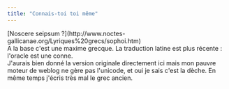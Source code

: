 ```yaml
---
title: "Connais-toi toi même"
---
```


[Noscere seipsum ?](http://www.noctes-
gallicanae.org/Lyriques%20grecs/sophoi.htm)  
A la base c'est une maxime grecque. La traduction latine est plus récente :
l'oracle est une conne.  
J'aurais bien donné la version originale directement ici mais mon pauvre
moteur de weblog ne gère pas l'unicode, et oui je sais c'est la dèche. En même
temps j'écris très mal le grec ancien.

